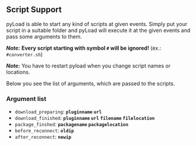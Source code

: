 Script Support
--------------

pyLoad is able to start any kind of scripts at given events.
Simply put your script in a suitable folder and pyLoad will execute it at the given events and pass some arguments to them.


***Note:***
**Every script starting with symbol `#` will be ignored!** (ex.: `#converter.sh`)

***Note:***
You have to restart pyload when you change script names or locations.


Below you see the list of arguments, which are passed to the scripts.

### Argument list

 - `download_preparing`: **`pluginname` `url`**
 - `download_finished`: **`pluginname` `url` `filename` `filelocation`**
 - `package_finshed`: **`packagename` `packagelocation`**
 - `before_reconnect`: **`oldip`**
 - `after_reconnect`: **`newip`**
